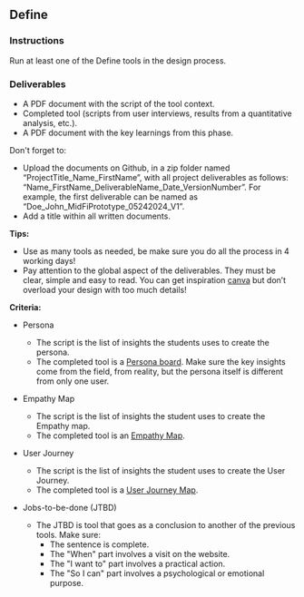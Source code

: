 ## Define

### Instructions

Run at least one of the Define tools in the design process.

### Deliverables

- A PDF document with the script of the tool context.
- Completed tool (scripts from user interviews, results from a quantitative analysis, etc.).
- A PDF document with the key learnings from this phase.

Don't forget to:

- Upload the documents on Github, in a zip folder named “ProjectTitle_Name_FirstName”, with all project deliverables as follows: “Name_FirstName_DeliverableName_Date_VersionNumber”. For example, the first deliverable can be named as “Doe_John_MidFiPrototype_05242024_V1”.
- Add a title within all written documents.

**Tips:**

- Use as many tools as needed, be make sure you do all the process in 4 working days!
- Pay attention to the global aspect of the deliverables. They must be clear, simple and easy to read. You can get inspiration [canva](https://www.canva.com/) but don’t overload your design with too much details!

**Criteria:**

- Persona

  - The script is the list of insights the students uses to create the persona.
  - The completed tool is a [Persona board](https://miro.medium.com/max/1400/0*RbHfR6BHhhFIENNf). Make sure the key insights come from the field, from reality, but the persona itself is different from only one user.

- Empathy Map

  - The script is the list of insights the student uses to create the Empathy map.
  - The completed tool is an [Empathy Map](https://miro.medium.com/max/700/1*I1ffOWdPWQva3dCMQE-TAQ.png).

- User Journey

  - The script is the list of insights the student uses to create the User Journey.
  - The completed tool is a [User Journey Map](https://d2slcw3kip6qmk.cloudfront.net/marketing/blog/2017Q3/SEO-initiative-customer-journey-mapping/CustomerJourneyMap1.png).

- Jobs-to-be-done (JTBD)

  - The JTBD is tool that goes as a conclusion to another of the previous tools. Make sure:
    - The sentence is complete.
    - The "When" part involves a visit on the website.
    - The "I want to" part involves a practical action.
    - The "So I can" part involves a psychological or emotional purpose.

